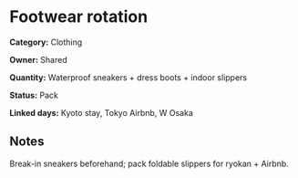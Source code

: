 # Footwear rotation

**Category:** Clothing

**Owner:** Shared

**Quantity:** Waterproof sneakers + dress boots + indoor slippers

**Status:** Pack

**Linked days:** Kyoto stay, Tokyo Airbnb, W Osaka

## Notes
Break-in sneakers beforehand; pack foldable slippers for ryokan + Airbnb.
